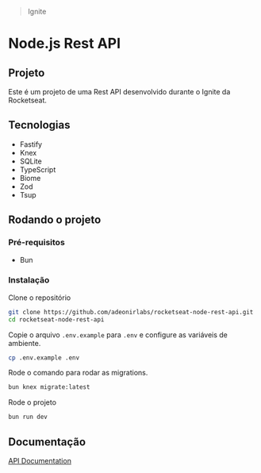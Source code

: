 > Ignite

# Node.js Rest API

## Projeto

Este é um projeto de uma Rest API desenvolvido durante o Ignite da Rocketseat.

## Tecnologias

- Fastify
- Knex
- SQLite
- TypeScript
- Biome
- Zod
- Tsup

## Rodando o projeto

### Pré-requisitos

- Bun

### Instalação

Clone o repositório

```bash
git clone https://github.com/adeonirlabs/rocketseat-node-rest-api.git
cd rocketseat-node-rest-api
```

Copie o arquivo `.env.example` para `.env` e configure as variáveis de ambiente.

```bash
cp .env.example .env
```

Rode o comando para rodar as migrations.

```bash
bun knex migrate:latest
```

Rode o projeto

```bash
bun run dev
```

## Documentação

[API Documentation](./postman-collection.json)
